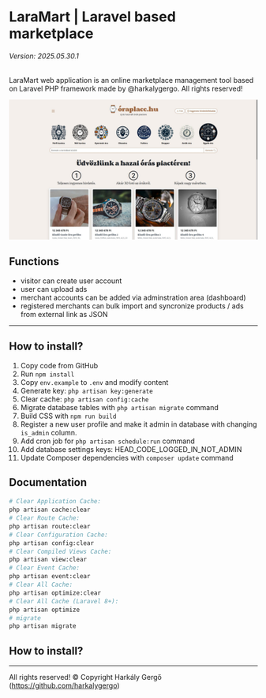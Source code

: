 # LaraMart | Laravel based marketplace

###### Version: 2025.05.30.1

LaraMart web application is an online marketplace management tool based on Laravel PHP framework made by @harkalygergo. All rights reserved!

![Óraplacc.hu](/_LaraMart/oraplacc.jpg?raw=true "Óraplacc.hu")


## Functions

- visitor can create user account
- user can upload ads
- merchant accounts can be added via adminstration area (dashboard)
- registered merchants can bulk import and syncronize products / ads from external link as JSON

---

## How to install?

1. Copy code from GitHub
2. Run `npm install`
3. Copy `env.example` to `.env` and modify content
4. Generate key: `php artisan key:generate`
5. Clear cache: `php artisan config:cache`
6. Migrate database tables with `php artisan migrate` command
7. Build CSS with `npm run build`
7. Register a new user profile and make it admin in database with changing `is_admin` column.
8. Add cron job for `php artisan schedule:run` command
9. Add database settings keys: HEAD_CODE_LOGGED_IN_NOT_ADMIN
10. Update Composer dependencies with `composer update` command

## Documentation

```bash
# Clear Application Cache:  
php artisan cache:clear
# Clear Route Cache:  
php artisan route:clear
# Clear Configuration Cache:  
php artisan config:clear
# Clear Compiled Views Cache:  
php artisan view:clear
# Clear Event Cache:  
php artisan event:clear
# Clear All Cache:
php artisan optimize:clear
# Clear All Cache (Laravel 8+):
php artisan optimize
# migrate
php artisan migrate
```

## How to install?

---

All rights reserved! &copy; Copyright Harkály Gergő (https://github.com/harkalygergo)
